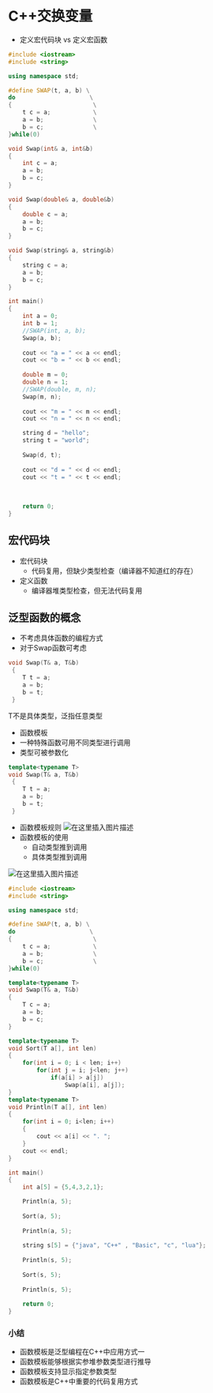  # C++交换变量
 - 定义宏代码块 vs 定义宏函数

```cpp
#include <iostream>
#include <string>

using namespace std;

#define SWAP(t, a, b) \
do              	   \
{						\
	t c = a;			\
	a = b;				\
	b = c;				\
}while(0)

void Swap(int& a, int&b)
{
	int c = a;
	a = b;
	b = c;
}

void Swap(double& a, double&b)
{
	double c = a;
	a = b;
	b = c;
}

void Swap(string& a, string&b)
{
	string c = a;
	a = b;
	b = c;
}

int main()
{
	int a = 0;
	int b = 1;
	//SWAP(int, a, b);
	Swap(a, b);
	
	cout << "a = " << a << endl;
	cout << "b = " << b << endl;
	
	double m = 0;
	double n = 1;
	//SWAP(double, m, n);
	Swap(m, n);
	
	cout << "m = " << m << endl;
	cout << "n = " << n << endl;

	string d = "hello";
	string t = "world";
	
	Swap(d, t);
	
	cout << "d = " << d << endl;
	cout << "t = " << t << endl;	
	
	
    
    return 0;
}


```
## 宏代码块
- 宏代码块
	-  代码复用，但缺少类型检查（编译器不知道红的存在）
- 定义函数
	- 编译器堆类型检查，但无法代码复用

## 泛型函数的概念
- 不考虑具体函数的编程方式
 - 对于Swap函数可考虑
 

```cpp
void Swap(T& a, T&b)
 {
 	T t = a;
 	a = b;
 	b = t;
 }
```
T不是具体类型，泛指任意类型

- 函数模板
 - 一种特殊函数可用不同类型进行调用
 - 类型可被参数化
 

```cpp
template<typename T>
void Swap(T& a, T&b)
 {
 	T t = a;
 	a = b;
 	b = t;
 }
```

- 函数模板规则
![在这里插入图片描述](https://img-blog.csdnimg.cn/20200628103755197.png?x-oss-process=image/watermark,type_ZmFuZ3poZW5naGVpdGk,shadow_10,text_aHR0cHM6Ly9ibG9nLmNzZG4ubmV0L3dlaXhpbl80MjE3Mzk0OA==,size_16,color_FFFFFF,t_70)
- 函数模板的使用
	- 自动类型推到调用
	- 具体类型推到调用
 
 ![在这里插入图片描述](https://img-blog.csdnimg.cn/20200628103918885.png?x-oss-process=image/watermark,type_ZmFuZ3poZW5naGVpdGk,shadow_10,text_aHR0cHM6Ly9ibG9nLmNzZG4ubmV0L3dlaXhpbl80MjE3Mzk0OA==,size_16,color_FFFFFF,t_70)

```cpp
#include <iostream>
#include <string>

using namespace std;

#define SWAP(t, a, b) \
do              	   \
{						\
	t c = a;			\
	a = b;				\
	b = c;				\
}while(0)

template<typename T>
void Swap(T& a, T&b)
{
	T c = a;
	a = b;
	b = c;
}

template<typename T>
void Sort(T a[], int len)
{
	for(int i = 0; i < len; i++)
		for(int j = i; j<len; j++)
			if(a[i] > a[j])
				Swap(a[i], a[j]);
}
template<typename T>
void Println(T a[], int len)
{
	for(int i = 0; i<len; i++)
	{
		cout << a[i] << ". ";
	}
	cout << endl;
}

int main()
{
	int a[5] = {5,4,3,2,1};

	Println(a, 5);
	
	Sort(a, 5);
	
	Println(a, 5);
	
	string s[5] = {"java", "C++" , "Basic", "c", "lua"};
	
	Println(s, 5);
	
	Sort(s, 5);
	
	Println(s, 5);
	
    return 0;
}


```


### 小结
- 函数模板是泛型编程在C++中应用方式一
- 函数模板能够根据实参堆参数类型进行推导
- 函数模板支持显示指定参数类型
- 函数模板是C++中重要的代码复用方式


